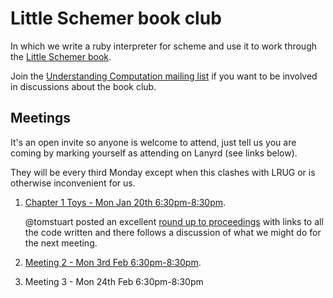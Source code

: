 # Little Schemer book club

In which we write a ruby interpreter for scheme and use it to work
through the [Little Schemer
book](http://www.ccs.neu.edu/home/matthias/BTLS/).

Join the [Understanding Computation mailing
list](https://groups.google.com/forum/#!forum/computationbook) if you want to
be involved in discussions about the book club.

## Meetings

It's an open invite so anyone is welcome to attend, just tell us you are coming
by marking yourself as attending on Lanyrd (see links below).

They will be every third Monday except when this clashes with LRUG or is
otherwise inconvenient for us.

1. [Chapter 1 Toys - Mon Jan 20th
6:30pm-8:30pm](http://lanyrd.com/ctxgk).

   @tomstuart posted an excellent [round up to proceedings](https://groups.google.com/forum/#!topic/computationbook/iGpSysf3IE0) with links to all the code written and there follows a discussion of what we might do for the next meeting.

2. [Meeting 2 - Mon 3rd Feb 6:30pm-8:30pm](http://lanyrd.com/cwzrq).

3. Meeting 3 - Mon 24th Feb 6:30pm-8:30pm
